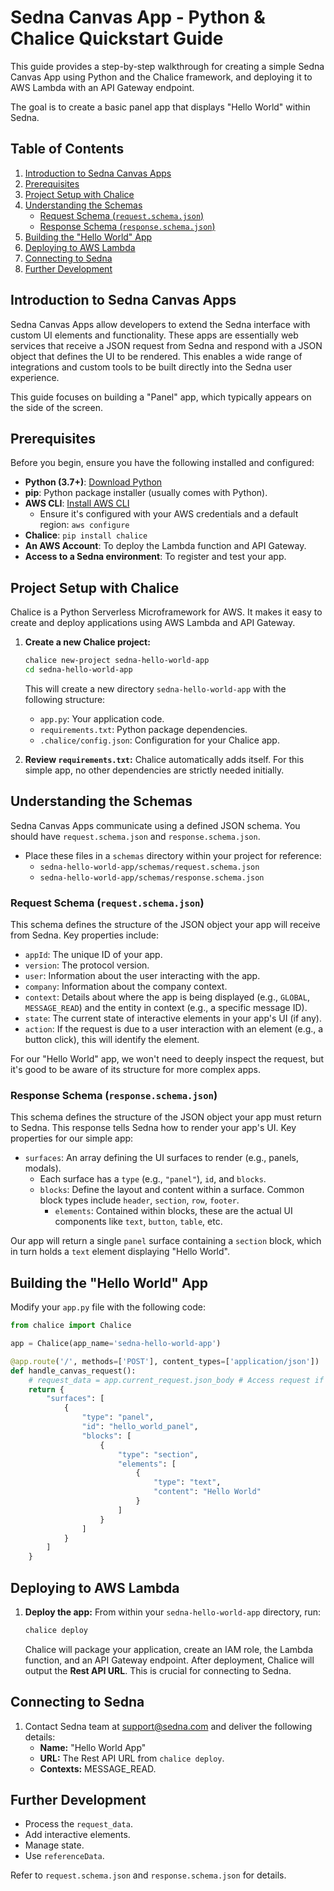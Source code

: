 # Sedna Canvas App - Python & Chalice Quickstart Guide

This guide provides a step-by-step walkthrough for creating a simple Sedna Canvas App using Python and the Chalice framework, and deploying it to AWS Lambda with an API Gateway endpoint.

The goal is to create a basic panel app that displays "Hello World" within Sedna.

## Table of Contents

1.  [Introduction to Sedna Canvas Apps](#introduction-to-sedna-canvas-apps)
2.  [Prerequisites](#prerequisites)
3.  [Project Setup with Chalice](#project-setup-with-chalice)
4.  [Understanding the Schemas](#understanding-the-schemas)
    *   [Request Schema (`request.schema.json`)](#request-schema)
    *   [Response Schema (`response.schema.json`)](#response-schema)
5.  [Building the "Hello World" App](#building-the-hello-world-app)
6.  [Deploying to AWS Lambda](#deploying-to-aws-lambda)
7.  [Connecting to Sedna](#connecting-to-sedna)
8.  [Further Development](#further-development)

## Introduction to Sedna Canvas Apps

Sedna Canvas Apps allow developers to extend the Sedna interface with custom UI elements and functionality. These apps are essentially web services that receive a JSON request from Sedna and respond with a JSON object that defines the UI to be rendered. This enables a wide range of integrations and custom tools to be built directly into the Sedna user experience.

This guide focuses on building a "Panel" app, which typically appears on the side of the screen.

## Prerequisites

Before you begin, ensure you have the following installed and configured:

*   **Python (3.7+)**: [Download Python](https://www.python.org/downloads/)
*   **pip**: Python package installer (usually comes with Python).
*   **AWS CLI**: [Install AWS CLI](https://docs.aws.amazon.com/cli/latest/userguide/cli-chap-install.html)
    *   Ensure it's configured with your AWS credentials and a default region: `aws configure`
*   **Chalice**: `pip install chalice`
*   **An AWS Account**: To deploy the Lambda function and API Gateway.
*   **Access to a Sedna environment**: To register and test your app.

## Project Setup with Chalice

Chalice is a Python Serverless Microframework for AWS. It makes it easy to create and deploy applications using AWS Lambda and API Gateway.

1.  **Create a new Chalice project:**
    ```bash
    chalice new-project sedna-hello-world-app
    cd sedna-hello-world-app
    ```
    This will create a new directory `sedna-hello-world-app` with the following structure:
    *   `app.py`: Your application code.
    *   `requirements.txt`: Python package dependencies.
    *   `.chalice/config.json`: Configuration for your Chalice app.

2.  **Review `requirements.txt`:**
    Chalice automatically adds itself. For this simple app, no other dependencies are strictly needed initially.

## Understanding the Schemas

Sedna Canvas Apps communicate using a defined JSON schema. You should have `request.schema.json` and `response.schema.json`.

*   Place these files in a `schemas` directory within your project for reference:
    *   `sedna-hello-world-app/schemas/request.schema.json`
    *   `sedna-hello-world-app/schemas/response.schema.json`

### Request Schema (`request.schema.json`)

This schema defines the structure of the JSON object your app will receive from Sedna. Key properties include:

*   `appId`: The unique ID of your app.
*   `version`: The protocol version.
*   `user`: Information about the user interacting with the app.
*   `company`: Information about the company context.
*   `context`: Details about where the app is being displayed (e.g., `GLOBAL`, `MESSAGE_READ`) and the entity in context (e.g., a specific message ID).
*   `state`: The current state of interactive elements in your app's UI (if any).
*   `action`: If the request is due to a user interaction with an element (e.g., a button click), this will identify the element.

For our "Hello World" app, we won't need to deeply inspect the request, but it's good to be aware of its structure for more complex apps.

### Response Schema (`response.schema.json`)

This schema defines the structure of the JSON object your app must return to Sedna. This response tells Sedna how to render your app's UI. Key properties for our simple app:

*   `surfaces`: An array defining the UI surfaces to render (e.g., panels, modals).
    *   Each surface has a `type` (e.g., `"panel"`), `id`, and `blocks`.
    *   `blocks`: Define the layout and content within a surface. Common block types include `header`, `section`, `row`, `footer`.
        *   `elements`: Contained within blocks, these are the actual UI components like `text`, `button`, `table`, etc.

Our app will return a single `panel` surface containing a `section` block, which in turn holds a `text` element displaying "Hello World".

## Building the "Hello World" App

Modify your `app.py` file with the following code:

```python
from chalice import Chalice

app = Chalice(app_name='sedna-hello-world-app')

@app.route('/', methods=['POST'], content_types=['application/json'])
def handle_canvas_request():
    # request_data = app.current_request.json_body # Access request if needed
    return {
        "surfaces": [
            {
                "type": "panel",
                "id": "hello_world_panel",
                "blocks": [
                    {
                        "type": "section",
                        "elements": [
                            {
                                "type": "text",
                                "content": "Hello World"
                            }
                        ]
                    }
                ]
            }
        ]
    }
```

## Deploying to AWS Lambda

1.  **Deploy the app:**
    From within your `sedna-hello-world-app` directory, run:
    ```bash
    chalice deploy
    ```
    Chalice will package your application, create an IAM role, the Lambda function, and an API Gateway endpoint.
    After deployment, Chalice will output the **Rest API URL**. This is crucial for connecting to Sedna.

## Connecting to Sedna

1.  Contact Sedna team at support@sedna.com and deliver the following details:
    *   **Name:** "Hello World App"
    *   **URL:** The Rest API URL from `chalice deploy`.
    *   **Contexts:** MESSAGE_READ.

## Further Development

*   Process the `request_data`.
*   Add interactive elements.
*   Manage state.
*   Use `referenceData`.

Refer to `request.schema.json` and `response.schema.json` for details. 